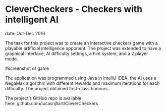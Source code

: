 # CleverCheckers - Checkers with intelligent AI

date: Oct-Dec 2016

The task for this project was to create an interactive checkers game with a playable artificial intelligence opponent. The project was extended to have a graphical interface, AI difficulty settings, a hint system, and a 2 player mode.

#screenshot of game

The application was programmed using Java in IntelliJ IDEA, the AI uses a NegaMax algorithm with different rewards and maximum iterations for each difficulty. The project obtained first-class honours.

The project’s GitHub repo is available here: github.com/lucasrijllart/CleverCheckers